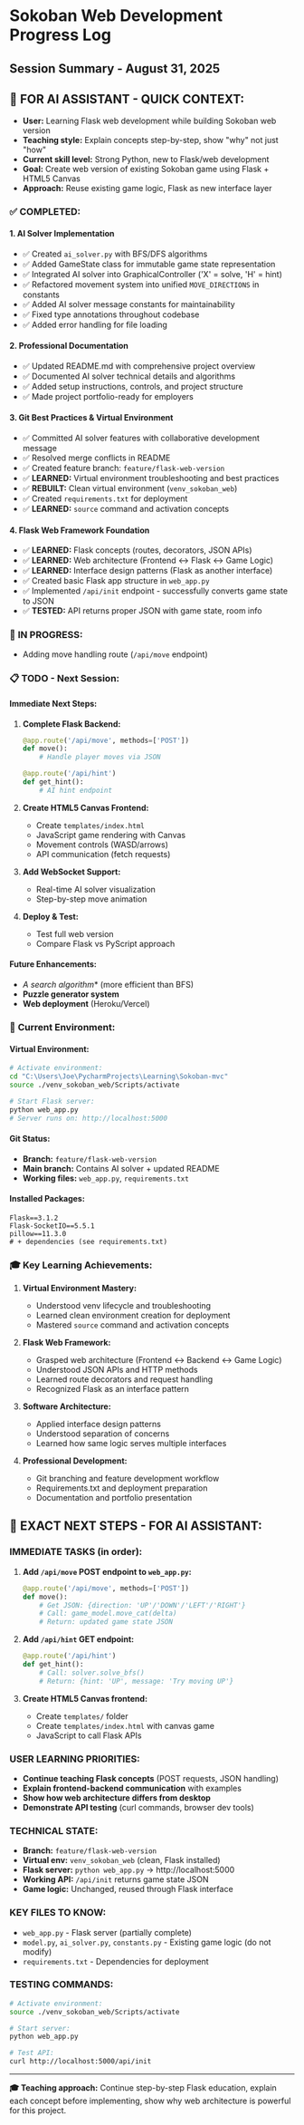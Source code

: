 # Sokoban Web Development Progress Log

## Session Summary - August 31, 2025

## 🤖 **FOR AI ASSISTANT - QUICK CONTEXT:**
- **User:** Learning Flask web development while building Sokoban web version
- **Teaching style:** Explain concepts step-by-step, show "why" not just "how"
- **Current skill level:** Strong Python, new to Flask/web development
- **Goal:** Create web version of existing Sokoban game using Flask + HTML5 Canvas
- **Approach:** Reuse existing game logic, Flask as new interface layer

### ✅ **COMPLETED:**

#### 1. **AI Solver Implementation** 
- ✅ Created `ai_solver.py` with BFS/DFS algorithms
- ✅ Added GameState class for immutable game state representation  
- ✅ Integrated AI solver into GraphicalController ('X' = solve, 'H' = hint)
- ✅ Refactored movement system into unified `MOVE_DIRECTIONS` in constants
- ✅ Added AI solver message constants for maintainability
- ✅ Fixed type annotations throughout codebase
- ✅ Added error handling for file loading

#### 2. **Professional Documentation**
- ✅ Updated README.md with comprehensive project overview
- ✅ Documented AI solver technical details and algorithms
- ✅ Added setup instructions, controls, and project structure
- ✅ Made project portfolio-ready for employers

#### 3. **Git Best Practices & Virtual Environment**
- ✅ Committed AI solver features with collaborative development message
- ✅ Resolved merge conflicts in README  
- ✅ Created feature branch: `feature/flask-web-version`
- ✅ **LEARNED:** Virtual environment troubleshooting and best practices
- ✅ **REBUILT:** Clean virtual environment (`venv_sokoban_web`)
- ✅ Created `requirements.txt` for deployment
- ✅ **LEARNED:** `source` command and activation concepts

#### 4. **Flask Web Framework Foundation**
- ✅ **LEARNED:** Flask concepts (routes, decorators, JSON APIs)
- ✅ **LEARNED:** Web architecture (Frontend ↔ Flask ↔ Game Logic)
- ✅ **LEARNED:** Interface design patterns (Flask as another interface)
- ✅ Created basic Flask app structure in `web_app.py`
- ✅ Implemented `/api/init` endpoint - successfully converts game state to JSON
- ✅ **TESTED:** API returns proper JSON with game state, room info

### 🚧 **IN PROGRESS:**
- Adding move handling route (`/api/move` endpoint)

### 📋 **TODO - Next Session:**

#### Immediate Next Steps:
1. **Complete Flask Backend:**
   ```python
   @app.route('/api/move', methods=['POST'])
   def move():
       # Handle player moves via JSON
   
   @app.route('/api/hint') 
   def get_hint():
       # AI hint endpoint
   ```

2. **Create HTML5 Canvas Frontend:**
   - Create `templates/index.html` 
   - JavaScript game rendering with Canvas
   - Movement controls (WASD/arrows)
   - API communication (fetch requests)

3. **Add WebSocket Support:**
   - Real-time AI solver visualization
   - Step-by-step move animation

4. **Deploy & Test:**
   - Test full web version
   - Compare Flask vs PyScript approach

#### Future Enhancements:
- **A* search algorithm** (more efficient than BFS)
- **Puzzle generator system** 
- **Web deployment** (Heroku/Vercel)

### 🔧 **Current Environment:**

#### Virtual Environment:
```bash
# Activate environment:
cd "C:\Users\Joe\PycharmProjects\Learning\Sokoban-mvc"
source ./venv_sokoban_web/Scripts/activate

# Start Flask server:
python web_app.py
# Server runs on: http://localhost:5000
```

#### Git Status:
- **Branch:** `feature/flask-web-version` 
- **Main branch:** Contains AI solver + updated README
- **Working files:** `web_app.py`, `requirements.txt`

#### Installed Packages:
```
Flask==3.1.2
Flask-SocketIO==5.5.1  
pillow==11.3.0
# + dependencies (see requirements.txt)
```

### 🎓 **Key Learning Achievements:**

1. **Virtual Environment Mastery:**
   - Understood venv lifecycle and troubleshooting
   - Learned clean environment creation for deployment
   - Mastered `source` command and activation concepts

2. **Flask Web Framework:**
   - Grasped web architecture (Frontend ↔ Backend ↔ Game Logic)
   - Understood JSON APIs and HTTP methods
   - Learned route decorators and request handling
   - Recognized Flask as an interface pattern

3. **Software Architecture:**
   - Applied interface design patterns
   - Understood separation of concerns
   - Learned how same logic serves multiple interfaces

4. **Professional Development:**
   - Git branching and feature development workflow
   - Requirements.txt and deployment preparation
   - Documentation and portfolio presentation

## 🎯 **EXACT NEXT STEPS - FOR AI ASSISTANT:**

### **IMMEDIATE TASKS (in order):**

1. **Add `/api/move` POST endpoint to `web_app.py`:**
   ```python
   @app.route('/api/move', methods=['POST'])
   def move():
       # Get JSON: {direction: 'UP'/'DOWN'/'LEFT'/'RIGHT'}
       # Call: game_model.move_cat(delta) 
       # Return: updated game state JSON
   ```

2. **Add `/api/hint` GET endpoint:**
   ```python  
   @app.route('/api/hint')
   def get_hint():
       # Call: solver.solve_bfs()
       # Return: {hint: 'UP', message: 'Try moving UP'}
   ```

3. **Create HTML5 Canvas frontend:**
   - Create `templates/` folder
   - Create `templates/index.html` with canvas game
   - JavaScript to call Flask APIs

### **USER LEARNING PRIORITIES:**
- **Continue teaching Flask concepts** (POST requests, JSON handling)
- **Explain frontend-backend communication** with examples
- **Show how web architecture differs from desktop**
- **Demonstrate API testing** (curl commands, browser dev tools)

### **TECHNICAL STATE:**
- **Branch:** `feature/flask-web-version` 
- **Virtual env:** `venv_sokoban_web` (clean, Flask installed)
- **Flask server:** `python web_app.py` → http://localhost:5000
- **Working API:** `/api/init` returns game state JSON
- **Game logic:** Unchanged, reused through Flask interface

### **KEY FILES TO KNOW:**
- `web_app.py` - Flask server (partially complete)
- `model.py`, `ai_solver.py`, `constants.py` - Existing game logic (do not modify)
- `requirements.txt` - Dependencies for deployment

### **TESTING COMMANDS:**
```bash
# Activate environment:
source ./venv_sokoban_web/Scripts/activate

# Start server:
python web_app.py

# Test API:
curl http://localhost:5000/api/init
```

---

**🎓 Teaching approach:** Continue step-by-step Flask education, explain each concept before implementing, show why web architecture is powerful for this project.